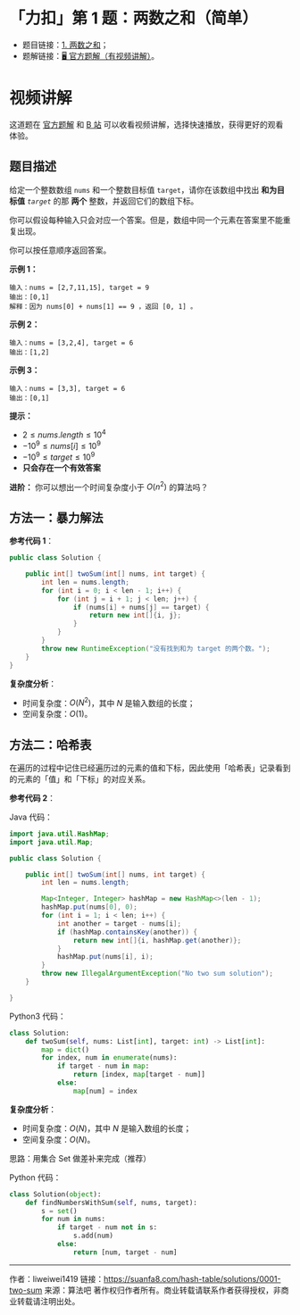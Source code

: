 # 「力扣」第 1 题：两数之和（简单）

- 题目链接：[1. 两数之和](https://leetcode-cn.com/problems/two-sum/)；
- 题解链接：[🖥 官方题解（有视频讲解）](https://leetcode-cn.com/problems/two-sum/solution/liang-shu-zhi-he-by-leetcode-solution/)。

# 视频讲解

这道题在 [官方题解](https://leetcode-cn.com/problems/two-sum/solution/liang-shu-zhi-he-by-leetcode-solution/) 和 [B 站](https://www.bilibili.com/video/BV1rv411k7VY) 可以收看视频讲解，选择快速播放，获得更好的观看体验。

## 题目描述

给定一个整数数组 `nums` 和一个整数目标值 `target`，请你在该数组中找出 **和为目标值** _`target`_ 的那 **两个** 整数，并返回它们的数组下标。

你可以假设每种输入只会对应一个答案。但是，数组中同一个元素在答案里不能重复出现。

你可以按任意顺序返回答案。

**示例 1：**

```
输入：nums = [2,7,11,15], target = 9
输出：[0,1]
解释：因为 nums[0] + nums[1] == 9 ，返回 [0, 1] 。
```

**示例 2：**

```
输入：nums = [3,2,4], target = 6
输出：[1,2]
```

**示例 3：**

```
输入：nums = [3,3], target = 6
输出：[0,1]
```

**提示：**

- $2 \le nums.length \le 10^4$
- $-10^9 \le nums[i] \le 10^9$
- $-10^9 \le target \le 10^9$
- **只会存在一个有效答案**

**进阶：** 你可以想出一个时间复杂度小于 $O(n^2)$ 的算法吗？

## 方法一：暴力解法

**参考代码 1**：

```java
public class Solution {

    public int[] twoSum(int[] nums, int target) {
        int len = nums.length;
        for (int i = 0; i < len - 1; i++) {
            for (int j = i + 1; j < len; j++) {
                if (nums[i] + nums[j] == target) {
                    return new int[]{i, j};
                }
            }
        }
        throw new RuntimeException("没有找到和为 target 的两个数。");
    }
}
```

**复杂度分析**：

- 时间复杂度：$O(N^2)$，其中 $N$ 是输入数组的长度；
- 空间复杂度：$O(1)$。

## 方法二：哈希表

在遍历的过程中记住已经遍历过的元素的值和下标，因此使用「哈希表」记录看到的元素的「值」和「下标」的对应关系。

**参考代码 2**：

Java 代码：
```java
import java.util.HashMap;
import java.util.Map;

public class Solution {

    public int[] twoSum(int[] nums, int target) {
        int len = nums.length;

        Map<Integer, Integer> hashMap = new HashMap<>(len - 1);
        hashMap.put(nums[0], 0);
        for (int i = 1; i < len; i++) {
            int another = target - nums[i];
            if (hashMap.containsKey(another)) {
                return new int[]{i, hashMap.get(another)};
            }
            hashMap.put(nums[i], i);
        }
        throw new IllegalArgumentException("No two sum solution");
    }

}

````
Python3 代码：
```python
class Solution:
    def twoSum(self, nums: List[int], target: int) -> List[int]:
        map = dict()
        for index, num in enumerate(nums):
            if target - num in map:
                return [index, map[target - num]]
            else:
                map[num] = index
````

**复杂度分析**：

- 时间复杂度：$O(N)$，其中 $N$ 是输入数组的长度；
- 空间复杂度：$O(N)$。

思路：用集合 Set 做差补来完成（推荐）

Python 代码：

```python
class Solution(object):
    def findNumbersWithSum(self, nums, target):
        s = set()
        for num in nums:
            if target - num not in s:
                s.add(num)
            else:
                return [num, target - num]
```





---

作者：liweiwei1419
链接：https://suanfa8.com/hash-table/solutions/0001-two-sum
来源：算法吧
著作权归作者所有。商业转载请联系作者获得授权，非商业转载请注明出处。